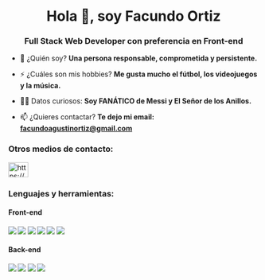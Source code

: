 <h1 align="center">Hola 👋, soy Facundo Ortiz</h1>
<h3 align="center">Full Stack Web Developer con preferencia en Front-end</h3>

- 💬 ¿Quién soy? **Una persona responsable, comprometida y persistente.**

- ⚡ ¿Cuáles son mis hobbies? **Me gusta mucho el fútbol, los videojuegos y la música.**

- 🧙‍♂️ Datos curiosos: **Soy FANÁTICO de Messi y El Señor de los Anillos.**

- 📫 ¿Quieres contactar? **Te dejo mi email: facundoagustinortiz@gmail.com**

<h3 align="left">Otros medios de contacto:</h3>
<p align="left">
<a href="https://linkedin.com/in/facundo-agustin-ortiz-gomez/" target="blank"><img align="center" src="https://raw.githubusercontent.com/rahuldkjain/github-profile-readme-generator/master/src/images/icons/Social/linked-in-alt.svg" alt="https://www.linkedin.com/in/facundo-agustin-ortiz-gomez/" height="30" width="40" /></a>
</p>

<h3 align="left">Lenguajes y herramientas:</h3>
<h4>Front-end<h4>
<img src="https://img.shields.io/badge/-JavaScript-eed718?style=flat&logo=javascript&logoColor=ffffff"> <img src = "https://img.shields.io/badge/-HTML-E34F26?style=flat&logo=html5&logoColor=white"> <img src = "https://img.shields.io/badge/-CSS-1572B6?style=flat&logo=css3&logoColor=white"> <img src="https://img.shields.io/badge/-React.js-000000?style=flat&logo=react&logoColor=00c8ff"> <img src="https://img.shields.io/badge/-React%20Native-000000?style=flat&logo=react&logoColor=00c8ff"> <img src="https://img.shields.io/badge/-Redux.js-764ABC?style=flat&logo=redux&logoColor=white ">
<h4>Back-end<h4>
<img src="https://img.shields.io/badge/-Node.js-3C873A?style=flat&logo=Node.js&logoColor=white"> <img src="https://img.shields.io/badge/-Express.js-787878?style=flat&logo=Express&logoColor=white"> <img src="https://img.shields.io/badge/-PostgreSQL-31648C?style=flat&logo=postgresql&logoColor=FFFFFF"> <img src="https://img.shields.io/badge/-Sequelize-399AF3?style=flat&logo=sequelize&logoColor=FFFFFF">
